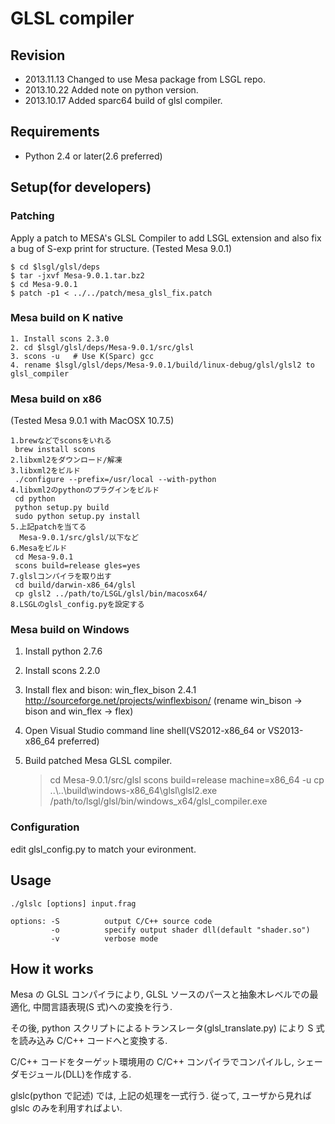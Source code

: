 # GLSL compiler

## Revision

* 2013.11.13  Changed to use Mesa package from LSGL repo.
* 2013.10.22  Added note on python version.
* 2013.10.17  Added sparc64 build of glsl compiler.

## Requirements

* Python 2.4 or later(2.6 preferred)

## Setup(for developers)

### Patching

Apply a patch to MESA's GLSL Compiler to add LSGL extension and also fix a bug of S-exp print for structure.
(Tested Mesa 9.0.1)

    $ cd $lsgl/glsl/deps
    $ tar -jxvf Mesa-9.0.1.tar.bz2
    $ cd Mesa-9.0.1
    $ patch -p1 < ../../patch/mesa_glsl_fix.patch

### Mesa build on K native

    1. Install scons 2.3.0
    2. cd $lsgl/glsl/deps/Mesa-9.0.1/src/glsl
    3. scons -u   # Use K(Sparc) gcc
    4. rename $lsgl/glsl/deps/Mesa-9.0.1/build/linux-debug/glsl/glsl2 to glsl_compiler
   

### Mesa build on x86
(Tested Mesa 9.0.1 with MacOSX 10.7.5)

    1.brewなどでsconsをいれる
     brew install scons
    2.libxml2をダウンロード/解凍
    3.libxml2をビルド
     ./configure --prefix=/usr/local --with-python
    4.libxml2のpythonのプラグインをビルド
     cd python
     python setup.py build
     sudo python setup.py install
    5.上記patchを当てる
      Mesa-9.0.1/src/glsl/以下など
    6.Mesaをビルド
     cd Mesa-9.0.1
     scons build=release gles=yes
    7.glslコンパイラを取り出す
     cd build/darwin-x86_64/glsl
     cp glsl2 ../path/to/LSGL/glsl/bin/macosx64/
    8.LSGLのglsl_config.pyを設定する

### Mesa build on Windows

1. Install python 2.7.6
2. Install scons 2.2.0
3. Install flex and bison: win_flex_bison 2.4.1 http://sourceforge.net/projects/winflexbison/
  (rename win_bison -> bison and win_flex -> flex)
4. Open Visual Studio command line shell(VS2012-x86_64 or VS2013-x86_64 preferred)
5. Build patched Mesa GLSL compiler.

    > cd Mesa-9.0.1/src/glsl
    > scons build=release machine=x86_64 -u
    > cp ..\\..\\build\\windows-x86_64\\glsl\\glsl2.exe /path/to/lsgl/glsl/bin/windows_x64/glsl_compiler.exe

### Configuration

edit glsl_config.py to match your evironment.

## Usage

    ./glslc [options] input.frag

    options: -S          output C/C++ source code
             -o          specify output shader dll(default "shader.so")
             -v          verbose mode

## How it works

Mesa の GLSL コンパイラにより, GLSL ソースのパースと抽象木レベルでの最適化, 中間言語表現(S 式)への変換を行う.

その後, python スクリプトによるトランスレータ(glsl_translate.py) により S 式を読み込み C/C++ コードへと変換する.

C/C++ コードをターゲット環境用の C/C++ コンパイラでコンパイルし, シェーダモジュール(DLL)を作成する.

glslc(python で記述) では, 上記の処理を一式行う. 従って, ユーザから見れば glslc のみを利用すればよい.
